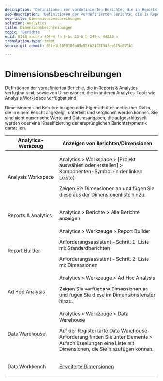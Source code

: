 ```yaml
---
description: 'Definitionen der vordefinierten Berichte, die in Reports & Analytics verfügbar sind, sowie von Dimensionen, die in anderen Analytics-Tools wie Analysis Workspace verfügbar sind. '
seo-description: 'Definitionen der vordefinierten Berichte, die in Reports & Analytics verfügbar sind, sowie von Dimensionen, die in anderen Analytics-Tools wie Analysis Workspace verfügbar sind. '
seo-title: Dimensionsbeschreibungen
solution: Analytics
title: Dimensionsbeschreibungen
topic: 'Berichte    '
uuid: 8518 aacb-a 407-4 fa 8-bc 25-6 b 349 c 44528 a
translation-type: tm+mt
source-git-commit: 86fe1b3650100a05e52fb2102134fee515c871b1

---
```



# Dimensionsbeschreibungen

Definitionen der vordefinierten Berichte, die in Reports &amp; Analytics verfügbar sind, sowie von Dimensionen, die in anderen Analytics-Tools wie Analysis Workspace verfügbar sind. 

Dimensionen sind Beschreibungen oder Eigenschaften metrischer Daten, die in einem Bericht angezeigt, unterteilt und verglichen werden können. Sie sind nicht numerische Werte und Datumsangaben, die aufgeschlüsselt werden oder eine Klassifizierung der ursprünglichen Berichtstypmetrik darstellen.

<table id="table_5F240226DE7C40D3B613178F5A829011"> 
 <thead> 
  <tr> 
   <th colname="col1" class="entry"> Analytics-Werkzeug </th> 
   <th colname="col2" class="entry"> Anzeigen von Berichten/Dimensionen </th> 
  </tr>
 </thead>
 <tbody> 
  <tr> 
   <td colname="col1"> <p>Analysis Workspace </p> </td> 
   <td colname="col2"> <p><span class="ignoretag"><span class="uicontrol"> Analytics</span> &gt; <span class="uicontrol">Workspace</span> &gt; <span class="uicontrol">[Projekt auswählen oder erstellen]</span> &gt; <span class="uicontrol">Komponenten-Symbol (in der linken Leiste)</span></span> </p> <p>Zeigen Sie Dimensionen an und fügen Sie diese aus der Dimensionenliste hinzu. </p> </td> 
  </tr> 
  <tr> 
   <td colname="col1"> <p>Reports &amp; Analytics </p> </td> 
   <td colname="col2"> <p><span class="uicontrol"> Analytics</span> &gt; <span class="uicontrol">Berichte</span> &gt; <span class="uicontrol">Alle Berichte anzeigen</span> </p> </td> 
  </tr> 
  <tr> 
   <td colname="col1"> <p>Report Builder </p> </td> 
   <td colname="col2"><span class="ignoretag"><span class="uicontrol"> Analytics</span> &gt; <span class="uicontrol">Werkzeuge</span> &gt; <span class="uicontrol">Report Builder</span></span> <p>Anforderungsassistent – Schritt 1: Liste mit Standardberichten </p> <p>Anforderungsassistent – Schritt 2: Liste mit Dimensionen </p> </td> 
  </tr> 
  <tr> 
   <td colname="col1"> <p>Ad Hoc Analysis </p> </td> 
   <td colname="col2"><span class="ignoretag"><span class="uicontrol"> Analytics</span> &gt; <span class="uicontrol">Werkzeuge</span> &gt; <span class="uicontrol">Ad Hoc Analysis</span></span> <p>Zeigen Sie verfügbare Dimensionen an und fügen Sie diese im Dimensionsfenster hinzu. </p> </td> 
  </tr> 
  <tr> 
   <td colname="col1"> <p>Data Warehouse </p> </td> 
   <td colname="col2"><span class="ignoretag"><span class="uicontrol"> Analytics</span> &gt; <span class="uicontrol">Werkzeuge</span> &gt; <span class="uicontrol">Data Warehouse</span></span> <p>Auf der Registerkarte <span class="uicontrol">Data Warehouse-Anforderung</span> finden Sie unter <span class="uicontrol">Elemente</span> &gt; <span class="uicontrol">Aufschlüsselungen</span> eine Liste mit Dimensionen, die Sie hinzufügen können. </p> </td> 
  </tr> 
  <tr> 
   <td colname="col1"> <p>Data Workbench </p> </td> 
   <td colname="col2"><a href="https://marketing.adobe.com/resources/help/en_US/insight/dataset/c_ex_dim.html" format="html" scope="external"> Erweiterte Dimensionen</a> </td> 
  </tr> 
 </tbody> 
</table>

